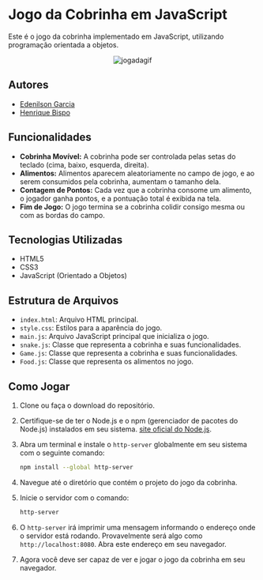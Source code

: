 # Jogo da Cobrinha em JavaScript

Este é o jogo da cobrinha implementado em JavaScript, utilizando programação orientada a objetos.


<div align="center">
    <img src="https://github.com/edenilsonjunior/javascript/assets/110670578/7ac0640b-794d-4b39-95f7-a7480bb3419a" alt="jogadagif">
</div>


## Autores 

- [Edenilson Garcia](https://github.com/edenilsonjunior)
- [Henrique Bispo](https://github.com/RICKBISPO)


## Funcionalidades

- **Cobrinha Movível:** A cobrinha pode ser controlada pelas setas do teclado (cima, baixo, esquerda, direita).
- **Alimentos:** Alimentos aparecem aleatoriamente no campo de jogo, e ao serem consumidos pela cobrinha, aumentam o tamanho dela.
- **Contagem de Pontos:** Cada vez que a cobrinha consome um alimento, o jogador ganha pontos, e a pontuação total é exibida na tela.
- **Fim de Jogo:** O jogo termina se a cobrinha colidir consigo mesma ou com as bordas do campo.


## Tecnologias Utilizadas

- HTML5
- CSS3
- JavaScript (Orientado a Objetos)


## Estrutura de Arquivos

- `index.html`: Arquivo HTML principal.
- `style.css`: Estilos para a aparência do jogo.
- `main.js`: Arquivo JavaScript principal que inicializa o jogo.
- `snake.js`: Classe que representa a cobrinha e suas funcionalidades.
- `Game.js`: Classe que representa a cobrinha e suas funcionalidades.
- `Food.js`: Classe que representa os alimentos no jogo.


## Como Jogar

1. Clone ou faça o download do repositório.
2. Certifique-se de ter o Node.js e o npm (gerenciador de pacotes do Node.js) instalados em seu sistema. [site oficial do Node.js](https://nodejs.org/).

3. Abra um terminal e instale o `http-server` globalmente em seu sistema com o seguinte comando:

    ```bash
    npm install --global http-server
    ```

4. Navegue até o diretório que contém o projeto do jogo da cobrinha.

5. Inicie o servidor com o comando:

    ```bash
    http-server
    ```

6. O `http-server` irá imprimir uma mensagem informando o endereço onde o servidor está rodando. Provavelmente será algo como `http://localhost:8080`. Abra este endereço em seu navegador.
7. Agora você deve ser capaz de ver e jogar o jogo da cobrinha em seu navegador.

